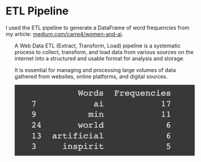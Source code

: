 # ETL Pipeline
I used the ETL pipeline to generate a DataFrame of word frequencies from my article: <a href="https://medium.com/carre4/women-and-ai-a8389ec6334c">medium.com/carre4/women-and-ai</a>.

<ul>A Web Data ETL (Extract, Transform, Load) pipeline is a systematic process to collect, transform, and load data from various sources on the internet into a structured and usable format for analysis and storage.</ul>
<ul>It is essential for managing and processing large volumes of data gathered from websites, online platforms, and digital sources.</ul>
<ul><img src="word frequences.png"></ul>
